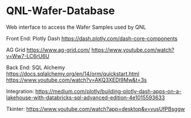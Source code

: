 # QNL-Wafer-Database
Web interface to access the Wafer Samples used by QNL 

Front End: Plotly Dash
https://dash.plotly.com/dash-core-components

AG Grid
https://www.ag-grid.com/
https://www.youtube.com/watch?v=Ww7-LC6rU6U

Back End: SQL Alchemy
https://docs.sqlalchemy.org/en/14/orm/quickstart.html 
https://www.youtube.com/watch?v=AKQ3XEDI9Mw&t=3s

Integration:
https://medium.com/plotly/building-plotly-dash-apps-on-a-lakehouse-with-databricks-sql-advanced-edition-4e1015593633

Tkinter: https://www.youtube.com/watch?app=desktop&v=vusUfPBsggw

